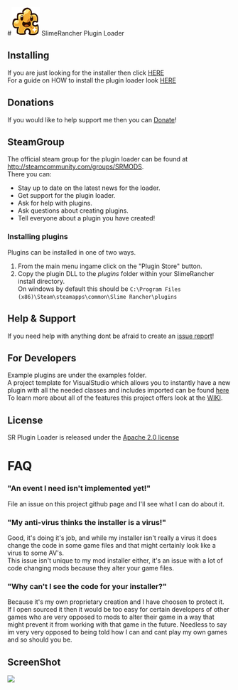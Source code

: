 #<img src="https://github.com/dsisco11/SR_Plugin_Loader/raw/master/SR_Plugin_Loader/SR_PluginLoader/Resources/puzzle_slime_outlined_64.png" /> SlimeRancher Plugin Loader

## Installing
If you are just looking for the installer then click <a href="https://github.com/dsisco11/SR_Plugin_Loader/raw/master/Installer.zip">HERE</a>  
For a guide on HOW to install the plugin loader look <a href="https://github.com/dsisco11/SR_Plugin_Loader/wiki/Installation">HERE</a>

## Donations  
If you would like to help support me then you can <a href="https://www.paypal.com/cgi-bin/webscr?cmd=_s-xclick&hosted_button_id=DYGPA5XA4MWC2">Donate</a>!

## SteamGroup  
The official steam group for the plugin loader can be found at 
<a href="http://steamcommunity.com/groups/SRMODS">http://steamcommunity.com/groups/SRMODS</a>.  
There you can:  
- Stay up to date on the latest news for the loader.  
- Get support for the plugin loader.  
- Ask for help with plugins.  
- Ask questions about creating plugins.  
- Tell everyone about a plugin you have created!  

### Installing plugins
Plugins can be installed in one of two ways.  
1) From the main menu ingame click on the "Plugin Store" button.  
2) Copy the plugin DLL to the _plugins_ folder within your SlimeRancher install directory.  
On windows by default this should be `C:\Program Files (x86)\Steam\steamapps\common\Slime Rancher\plugins`

## Help & Support  
If you need help with anything dont be afraid to create an <a href="https://github.com/dsisco11/SR_Plugin_Loader/issues">issue report</a>!

## For Developers  
Example plugins are under the examples folder.  
A project template for VisualStudio which allows you to instantly have a new plugin with all the needed classes and includes imported can be found [here](https://github.com/dsisco11/SR_Plugin_Loader/raw/master/SR_Plugin_Template.vsix)  
To learn more about all of the features this project offers look at the <a href="https://github.com/dsisco11/SR_Plugin_Loader/wiki">WIKI</a>.
  
## License
SR Plugin Loader is released under the <a href="https://tldrlegal.com/license/apache-license-2.0-(apache-2.0)">Apache 2.0 license</a>

# FAQ
### "An event I need isn't implemented yet!"
File an issue on this project github page and I'll see what I can do about it.
  
### "My anti-virus thinks the installer is a virus!"  
Good, it's doing it's job, and while my installer isn't really a virus it does change the code in some game files and that might certainly look like a virus to some AV's.  
This issue isn't unique to my mod installer either, it's an issue with a lot of code changing mods because they alter your game files. 

### "Why can't I see the code for your installer?"  
Because it's my own proprietary creation and I have choosen to protect it.  
If I open sourced it then it would be too easy for certain developers of other games who are very opposed to mods to alter their game in a way that might prevent it from working with that game in the future. Needless to say im very very opposed to being told how I can and cant play my own games and so should you be.  


## ScreenShot
<img src="http://i.imgur.com/FiFw21L.jpg" />
